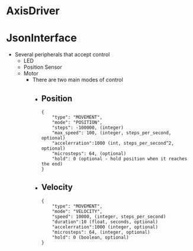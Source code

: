 # AxisDriver #


# JsonInterface #
- Several peripherals that accept control
  - LED
  - Position Sensor
  - Motor
    - There are two main modes of control
      - Position
        - 
        ```
        {
            "type": "MOVEMENT", 
            "mode": "POSITION", 
            "steps": -100000, (integer)
            "max_speed": 100, (integer, steps_per_second, optional)
            "accelerration":1000 (int, steps_per_second^2, optional)
            "microsteps": 64, (optional)
            "hold": 0 (optional - hold position when it reaches the end)
        }
        ```
      - Velocity
        - 
        ```
        {
            "type": "MOVEMENT", 
            "mode": "VELOCITY", 
            "speed": 10000, (integer, steps_per_second)
            "duration":10 (float, seconds, optional)
            "accelerration":1000 (integer, optional)
            "microsteps": 64, (integer, optional)
            "hold": 0 (boolean, optional)
        }
        ```
  

